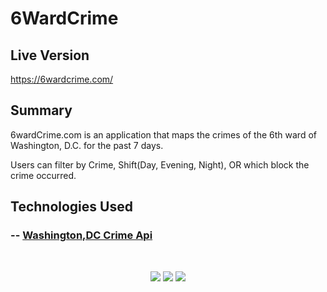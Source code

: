# 6WardCrime

## Live Version 
<https://6wardcrime.com/>

## Summary
6wardCrime.com is an application that maps the crimes of the 6th ward of Washington, D.C. for the past 7 days. 

Users can filter by Crime, Shift(Day, Evening, Night), OR which block the crime occurred. 

## Technologies Used

### -- [Washington,DC Crime Api](https://opendata.dc.gov/datasets/crime-incidents-in-2020/geoservice)

<br/>
<p align="center">
  <img src="https://images.opencollective.com/bootstrap/72d6b5d/logo/256.png">
  <img src="https://cdn.iconscout.com/icon/free/png-256/vuejs-3-1175070.png">
  <img src="https://arnoldkouya.com/wp-content/uploads/2019/10/codenevisan-leafletjs.gif">
</p>
